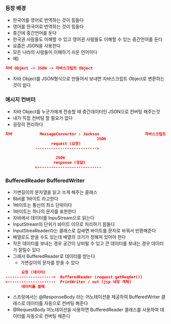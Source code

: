 ### 등장 배경

- 한국어를 영어로 번역하는 것이 힘들다
- 영어를 한국어로 번역하는 것이 힘들다
- 중간에 중간언어를 둔다
- 한국권 사람들도 이해할 수 있고 영어권 사람들도 이해할 수 있는 중간언어를 둔다
- 요즘은 JSON을 사용한다
- 모든 나라의 사람들이 이해하기 쉬운 언어이다
- 예)

```json
자바 Object -> JSON -> 자바스크립트 Object
```

- 자바 Object를 JSON형식으로 만들어서 보내면 자바스크립트 Object로 변환하는 것이 쉽다

### 메시지 컨버터

- 자바 Object를 누군가에게 전송할 때 중간데이터인 JSON으로 컨버팅 해주는것
- 내가 직접 컨버팅 할 필요가 없다
- 굉장히 편리하다

```json
자바            MessageConvertor : Jackson                    자바스크립트
										JSON		
                    request (요청)
             --------------------------->

                      JSON
                     response (응답) 
             <----------------------------
```

### BufferedReader BufferedWriter

- 가변길이의 문자열을 읽고 쓰게 해주는 클래스
- 8bit를 1바이트 라고한다
- 1바이트는 통신의 최소 단위이다
- 1바이트는 하나의 문자를 표현한다
- 자바에서 데이터를 InpuStream으로 읽는다
- InputStream의 단위가 바이트 이므로 처리하기 힘들다
- InputStreaReader라는 클래스로 감싸면 바이트를 문자로 바꿔서 반환해준다
- 배열로도 받을 수도 있는데 배열의 크기가 정해져 있어야 한다
- 작은 데이터를 보내는 경우 공간이 낭비될 수 있고 큰 데이터를 보내는 경우 데이터가 잘릴수 있다
- 그래서 BufferedReader로 데이터를 받는다
    - 가변길이의 문자를 받을 수 있다

```json
       요청 (데이터)
--------------------->  BufferedReader (request.getReqder())
<---------------------  PrintWriter / out (jsp 내장 객체)
       데이터를 쓸때
```

- 스프링에서는 @ResponseBody 라는 어노테이션을 제공하여 BufferedWriter 클래스로 데이터를 자동으로 컨버팅 해준다
- @RequestBody 어노테이션을 사용하면 BufferedReader 클래스를 사용하여 데이터를 자동으로 컨버팅 해준다